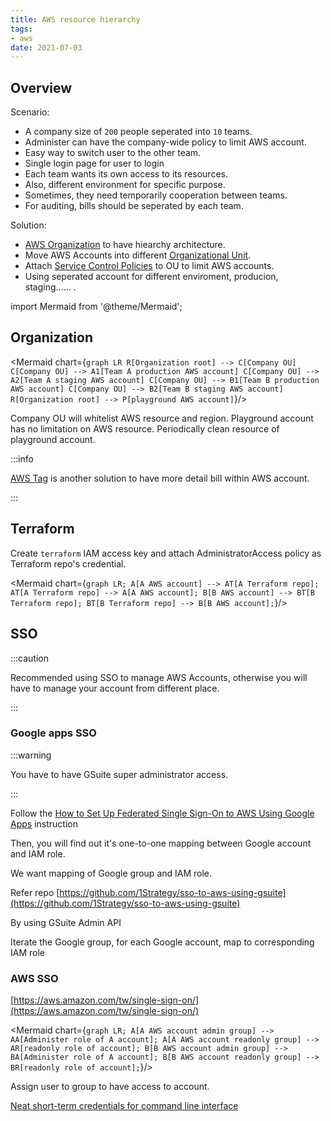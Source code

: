 ```yaml
---
title: AWS resource hierarchy
tags:
- aws
date: 2021-07-03
---
```


## Overview

Scenario:

- A company size of `200` people seperated into `10` teams.
- Administer can have the company-wide policy to limit AWS account.
- Easy way to switch user to the other team.
- Single login page for user to login
- Each team wants its own access to its resources.
- Also, different environment for specific purpose.
- Sometimes, they need temporarily cooperation between teams.
- For auditing, bills should be seperated by each team.

Solution:

- [AWS Organization](https://aws.amazon.com/tw/organizations/) to have hiearchy architecture.
- Move AWS Accounts into different [Organizational Unit](https://docs.aws.amazon.com/organizations/latest/userguide/orgs_manage_ous.html).
- Attach [Service Control Policies](https://docs.aws.amazon.com/organizations/latest/userguide/orgs_manage_policies_scps.html) to OU to limit AWS accounts.
- Using seperated account for different enviroment, producion, staging...... .

import Mermaid from '@theme/Mermaid';

## Organization

<Mermaid chart={`
	graph LR
		R[Organization root] --> C[Company OU]
		C[Company OU] --> A1[Team A production AWS account]
		C[Company OU] --> A2[Team A staging AWS account]
		C[Company OU] --> B1[Team B production AWS account]
		C[Company OU] --> B2[Team B staging AWS account]
		R[Organization root] --> P[playground AWS account]
`}/>

Company OU will whitelist AWS resource and region.
Playground account has no limitation on AWS resource.
Periodically clean resource of playground account.

:::info

[AWS Tag](https://docs.aws.amazon.com/awsaccountbilling/latest/aboutv2/cost-alloc-tags.html) is another solution to have more detail bill within AWS account.

:::

## Terraform

Create `terraform` IAM access key and attach AdministratorAccess policy as Terraform repo's credential.

<Mermaid chart={`
	graph LR;
		A[A AWS account] --> AT[A Terraform repo];
		AT[A Terraform repo] --> A[A AWS account];
		B[B AWS account] --> BT[B Terraform repo];
		BT[B Terraform repo] --> B[B AWS account];
`}/>

## SSO

:::caution

Recommended using SSO to manage AWS Accounts, otherwise you will have to manage your account from different place.

:::

### Google apps SSO

:::warning

You have to have GSuite super administrator access.

:::

Follow the [How to Set Up Federated Single Sign-On to AWS Using Google Apps](https://aws.amazon.com/blogs/security/how-to-set-up-federated-single-sign-on-to-aws-using-google-apps/) instruction

Then, you will find out it's one-to-one mapping between Google account and IAM role.

We want mapping of Google group and IAM role.

Refer repo [https://github.com/1Strategy/sso-to-aws-using-gsuite](https://github.com/1Strategy/sso-to-aws-using-gsuite)

By using GSuite Admin API

Iterate the Google group, for each Google account, map to corresponding IAM role

### AWS SSO

[https://aws.amazon.com/tw/single-sign-on/](https://aws.amazon.com/tw/single-sign-on/)

<Mermaid chart={`
	graph LR;
		A[A AWS account admin group] --> AA[Administer role of A account];
		A[A AWS account readonly group] --> AR[readonly role of account];
		B[B AWS account admin group] --> BA[Administer role of A account];
		B[B AWS account readonly group] --> BR[readonly role of account];
`}/>

Assign user to group to have access to account.

[Neat short-term credentials for command line interface](https://aws.amazon.com/blogs/security/aws-single-sign-on-now-enables-command-line-interface-access-for-aws-accounts-using-corporate-credentials/)
